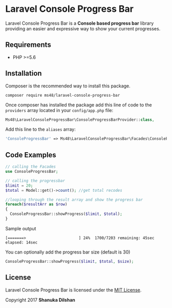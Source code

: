 # Laravel Console Progress Bar
Laravel Console Progress Bar is a **Console based progress bar** library providing an easier and expressive way to show your current progresses.

## Requirements

- PHP >=5.6

## Installation

Composer is the recommended way to install this package.

```
composer require ms48/laravel-console-progress-bar
```

Once composer has installed the package add this line of code to the `providers` array located in your `config/app.php` file:
```php
Ms48\LaravelConsoleProgressBar\ConsoleProgressBarProvider::class,
```
Add this line to the `aliases` array:
```php
'ConsoleProgressBar' => Ms48\LaravelConsoleProgressBar\Facades\ConsoleProgressBar::class,
```

## Code Examples

```php
// calling the Facades
use ConsoleProgressBar;

// calling the progressbar
$limit = 20;
$total = Model::get()->count(); //get total recodes

//looping through the result array and show the progress bar
foreach($resultArr as $row)
{
  ConsoleProgressBar::showProgress($limit, $total);
}
```
Sample output
```
[=======>                       ] 24%  1700/7203 remaining: 45sec elapsed: 14sec
```

You can optionally add the progress bar size (default is 30)
```php
ConsoleProgressBar::showProgress($limit, $total, $size);

```
## License

Laravel Console Progress Bar is licensed under the [MIT License](http://opensource.org/licenses/MIT).

Copyright 2017 **Shanuka Dilshan**
